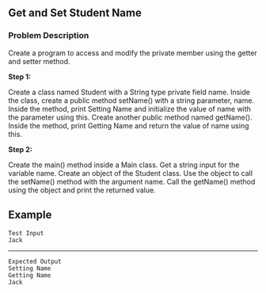 ## Get and Set Student Name

### Problem Description
Create a program to access and modify the private member using the getter and setter method.

**Step 1:**

Create a class named Student with a String type private field name.
Inside the class, create a public method setName() with a string parameter, name.
Inside the method, print Setting Name and initialize the value of name with the parameter using this.
Create another public method named getName().
Inside the method, print Getting Name and return the value of name using this.

**Step 2:**

Create the main() method inside a Main class.
Get a string input for the variable name.
Create an object of the Student class.
Use the object to call the setName() method with the argument name.
Call the getName() method using the object and print the returned value.

## Example
    Test Input
    Jack
-----
    Expected Output
    Setting Name
    Getting Name
    Jack